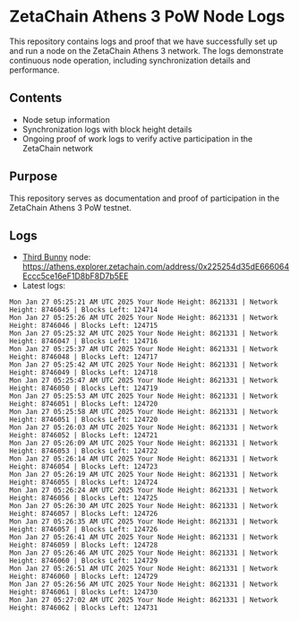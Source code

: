 # ZetaChain Athens 3 PoW Node Logs
This repository contains logs and proof that we have successfully set up and run a node on the ZetaChain Athens 3 network. The logs demonstrate continuous node operation, including synchronization details and performance.

## Contents
- Node setup information
- Synchronization logs with block height details
- Ongoing proof of work logs to verify active participation in the ZetaChain network

## Purpose
This repository serves as documentation and proof of participation in the ZetaChain Athens 3 PoW testnet.

## Logs

- [Third Bunny](https://thirdbunny.xyz/) node: https://athens.explorer.zetachain.com/address/0x225254d35dE666064Eccc5ce16eF1D8bF8D7b5EE
- Latest logs:
```
Mon Jan 27 05:25:21 AM UTC 2025 Your Node Height: 8621331 | Network Height: 8746045 | Blocks Left: 124714
Mon Jan 27 05:25:26 AM UTC 2025 Your Node Height: 8621331 | Network Height: 8746046 | Blocks Left: 124715
Mon Jan 27 05:25:32 AM UTC 2025 Your Node Height: 8621331 | Network Height: 8746047 | Blocks Left: 124716
Mon Jan 27 05:25:37 AM UTC 2025 Your Node Height: 8621331 | Network Height: 8746048 | Blocks Left: 124717
Mon Jan 27 05:25:42 AM UTC 2025 Your Node Height: 8621331 | Network Height: 8746049 | Blocks Left: 124718
Mon Jan 27 05:25:47 AM UTC 2025 Your Node Height: 8621331 | Network Height: 8746050 | Blocks Left: 124719
Mon Jan 27 05:25:53 AM UTC 2025 Your Node Height: 8621331 | Network Height: 8746051 | Blocks Left: 124720
Mon Jan 27 05:25:58 AM UTC 2025 Your Node Height: 8621331 | Network Height: 8746051 | Blocks Left: 124720
Mon Jan 27 05:26:03 AM UTC 2025 Your Node Height: 8621331 | Network Height: 8746052 | Blocks Left: 124721
Mon Jan 27 05:26:09 AM UTC 2025 Your Node Height: 8621331 | Network Height: 8746053 | Blocks Left: 124722
Mon Jan 27 05:26:14 AM UTC 2025 Your Node Height: 8621331 | Network Height: 8746054 | Blocks Left: 124723
Mon Jan 27 05:26:19 AM UTC 2025 Your Node Height: 8621331 | Network Height: 8746055 | Blocks Left: 124724
Mon Jan 27 05:26:24 AM UTC 2025 Your Node Height: 8621331 | Network Height: 8746056 | Blocks Left: 124725
Mon Jan 27 05:26:30 AM UTC 2025 Your Node Height: 8621331 | Network Height: 8746057 | Blocks Left: 124726
Mon Jan 27 05:26:35 AM UTC 2025 Your Node Height: 8621331 | Network Height: 8746057 | Blocks Left: 124726
Mon Jan 27 05:26:41 AM UTC 2025 Your Node Height: 8621331 | Network Height: 8746059 | Blocks Left: 124728
Mon Jan 27 05:26:46 AM UTC 2025 Your Node Height: 8621331 | Network Height: 8746060 | Blocks Left: 124729
Mon Jan 27 05:26:51 AM UTC 2025 Your Node Height: 8621331 | Network Height: 8746060 | Blocks Left: 124729
Mon Jan 27 05:26:56 AM UTC 2025 Your Node Height: 8621331 | Network Height: 8746061 | Blocks Left: 124730
Mon Jan 27 05:27:02 AM UTC 2025 Your Node Height: 8621331 | Network Height: 8746062 | Blocks Left: 124731
```
